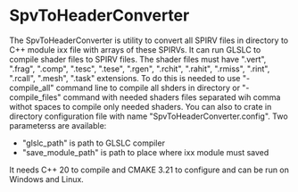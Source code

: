 # SpvToHeaderConverter

The SpvToHeaderConverter is utility to convert all SPIRV files in directory to C++ module ixx file with arrays of these SPIRVs.
It can run GLSLC to compile shader files to SPIRV files. The shader files must have ".vert", ".frag", ".comp", ".tesc", ".tese", ".rgen", ".rchit", ".rahit", ".rmiss", ".rint", ".rcall", ".mesh", ".task" extensions. To do this is needed to use "-compile_all" command line to compile all shders in directory  or "-compile_files" command with needed shaders files separated wih comma withot spaces to compile only needed shaders.
You can also to crate in directory configuration file with name "SpvToHeaderConverter.config". Two parameterss are available:
* "glslc_path" is path to GLSLC compiler
* "save_module_path" is path to place where ixx module must saved  

It needs C++ 20 to compile and CMAKE 3.21 to configure and can be run on Windows and Linux. 
